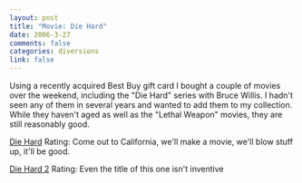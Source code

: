 ```yaml
--- 
layout: post
title: "Movie: Die Hard"
date: 2006-3-27
comments: false
categories: diversions
link: false
---
```

Using a recently acquired Best Buy gift card I bought a couple of movies over the weekend, including the "Die Hard" series with Bruce Willis. I hadn't seen any of them in several years and wanted to add them to my collection. While they haven't aged as well as the "Lethal Weapon" movies, they are still reasonably good.

<a href="http://imdb.com/title/tt0095016/" title="Die Hard">Die Hard</a>
Rating: Come out to California, we'll make a movie, we'll blow stuff up, it'll be good.

<a href="http://imdb.com/title/tt0099423/" title="Die Hard 2">Die Hard 2</a>
Rating: Even the title of this one isn't inventive
